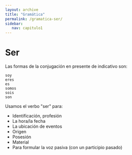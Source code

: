 ```yaml
---
layout: archive
title: "Gramática"
permalink: /gramatica-ser/
sidebar:
   nav: capitulo1
---
```

# Ser

Las formas de la conjugación en presente de indicativo son: 

```{r}
soy  
eres  
es  
somos  
sois  
son  
```

Usamos el verbo "ser" para:
- Identificación, profesión 
- La hora/la fecha 
- La ubicación de eventos
- Origen
- Posesión
- Material	
- Para formular la voz pasiva (con un participio pasado)



